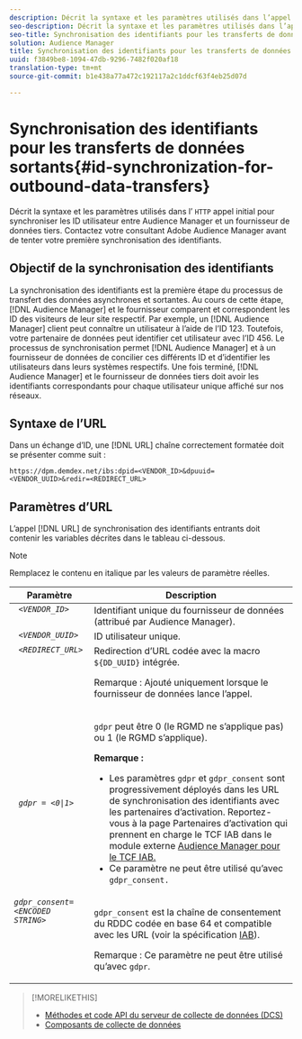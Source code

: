 ```yaml
---
description: Décrit la syntaxe et les paramètres utilisés dans l’appel HTTP initial pour synchroniser les ID utilisateur entre Audience Manager et un fournisseur de données tiers. Contactez votre consultant Adobe Audience Manager avant de tenter votre première synchronisation des identifiants.
seo-description: Décrit la syntaxe et les paramètres utilisés dans l’appel HTTP initial pour synchroniser les ID utilisateur entre Audience Manager et un fournisseur de données tiers. Contactez votre consultant Adobe Audience Manager avant de tenter votre première synchronisation des identifiants.
seo-title: Synchronisation des identifiants pour les transferts de données sortants
solution: Audience Manager
title: Synchronisation des identifiants pour les transferts de données sortants
uuid: f3849be8-1094-47db-9296-7482f020af18
translation-type: tm+mt
source-git-commit: b1e438a77a472c192117a2c1ddcf63f4eb25d07d

---
```



# Synchronisation des identifiants pour les transferts de données sortants{#id-synchronization-for-outbound-data-transfers}

Décrit la syntaxe et les paramètres utilisés dans l’ `HTTP` appel initial pour synchroniser les ID utilisateur entre Audience Manager et un fournisseur de données tiers. Contactez votre consultant Adobe Audience Manager avant de tenter votre première synchronisation des identifiants.

<!-- c_id_sync_out.xml -->

## Objectif de la synchronisation des identifiants

La synchronisation des identifiants est la première étape du processus de transfert des données asynchrones et sortantes. Au cours de cette étape, [!DNL Audience Manager] et le fournisseur comparent et correspondent les ID des visiteurs de leur site respectif. Par exemple, un [!DNL Audience Manager] client peut connaître un utilisateur à l’aide de l’ID 123. Toutefois, votre partenaire de données peut identifier cet utilisateur avec l’ID 456. Le processus de synchronisation permet [!DNL Audience Manager] et à un fournisseur de données de concilier ces différents ID et d’identifier les utilisateurs dans leurs systèmes respectifs. Une fois terminé, [!DNL Audience Manager] et le fournisseur de données tiers doit avoir les identifiants correspondants pour chaque utilisateur unique affiché sur nos réseaux.

## Syntaxe de l’URL

Dans un échange d’ID, une [!DNL URL] chaîne correctement formatée doit se présenter comme suit :

```
https://dpm.demdex.net/ibs:dpid=<VENDOR_ID>&dpuuid=<VENDOR_UUID>&redir=<REDIRECT_URL>
```

## Paramètres d’URL

L’appel [!DNL URL] de synchronisation des identifiants entrants doit contenir les variables décrites dans le tableau ci-dessous.

>[!NOTE]
>
>Remplacez le contenu en italique par les valeurs de paramètre réelles.

<table id="table_EB9F4246E2A34ABB8ED06EA458EB186F"> 
 <thead> 
  <tr> 
   <th colname="col1" class="entry"> Paramètre </th> 
   <th colname="col2" class="entry"> Description </th> 
  </tr> 
 </thead>
 <tbody> 
  <tr valign="top"> 
   <td colname="col1"> <code> <i>&lt;VENDOR_ID&gt;</i> </code> </td> 
   <td colname="col2">Identifiant unique du fournisseur de données (attribué par <span class="keyword"> Audience Manager</span>). </td> 
  </tr> 
  <tr valign="top"> 
   <td colname="col1"> <code> <i>&lt;VENDOR_UUID&gt;</i> </code> </td> 
   <td colname="col2"> ID utilisateur unique. </td> 
  </tr> 
  <tr valign="top"> 
   <td colname="col1"> <code> <i>&lt;REDIRECT_URL&gt;</i> </code> </td> 
   <td colname="col2">Redirection d’URL codée avec la macro <code> ${DD_UUID}</code> intégrée. <p><b></b> Remarque : Ajouté uniquement lorsque le fournisseur de données lance l’appel. </p> </td> 
  </tr> 
    </tr> 
  <tr> 
   <td colname="col1"> <code> <i>gdpr = &lt;0|1&gt;</i> </code> </td> 
   <td colname="col2"> <p><code>gdpr</code> peut être 0 (le RGMD ne s’applique pas) ou 1 (le RGMD s’applique).</p><p><b>Remarque :</b> <ul><li>Les paramètres <code>gdpr</code> et <code>gdpr_consent</code> sont progressivement déployés dans les URL de synchronisation des identifiants avec les partenaires d’activation. Reportez-vous à la page Partenaires d’activation qui prennent en charge le TCF IAB dans le module externe <a href="../../overview/data-security-and-privacy/aam-iab-plugin.md#aam-activation-partners">Audience Manager pour le TCF IAB.</a></li><li>Ce paramètre ne peut être utilisé qu’avec <code>gdpr_consent.</code></li></ul></p></td>
  </tr> 
    </tr> 
  <tr valign="top"> 
   <td colname="col1"> <code><i>gdpr_consent=&lt;ENCODED STRING&gt;</i> </code> </td> 
   <td colname="col2"><p><code>gdpr_consent</code> est la chaîne de consentement du RDDC codée en base 64 et compatible avec les URL (voir la spécification <a href="https://github.com/InteractiveAdvertisingBureau/GDPR-Transparency-and-Consent-Framework/blob/master/URL-based%20Consent%20Passing_%20Framework%20Guidance.md#specifications" format="http" scope="external"> IAB</a>).</p><p><b></b> Remarque : Ce paramètre ne peut être utilisé qu’avec <code>gdpr</code>.</p> </td> 
  </tr> 
 </tbody> 
</table>

>[!MORELIKETHIS]
>
>* [Méthodes et code API du serveur de collecte de données (DCS)](../../api/dcs-intro/dcs-event-calls/dcs-event-calls.md)
>* [Composants de collecte de données](../../reference/system-components/components-data-collection.md)

